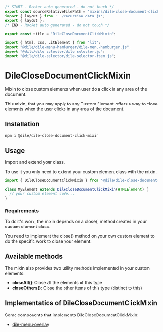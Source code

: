 ```js server
/* START - Rocket auto generated - do not touch */
export const sourceRelativeFilePath = 'mixins/dile-close-document-click-mixin.rocket.md';
import { layout } from '../recursive.data.js';
export { layout };
/* END - Rocket auto generated - do not touch */

export const title = "DileCloseDocumentClickMixin";

```

```js script
import { html, css, LitElement } from 'lit'; 
import "@dile/dile-menu-hamburger/dile-menu-hamburger.js";
import "@dile/dile-selector/dile-selector.js";
import "@dile/dile-selector/dile-selector-item.js";
```

# DileCloseDocumentClickMixin

Mixin to close custom elements when user do a click in any area of the document.

This mixin, that you may apply to any Custom Element, offers a way to close elements when the user clicks in any area of the document.

## Installation

```bash
npm i @dile/dile-close-document-click-mixin
```

## Usage

Import and extend your class.

To use it you only need to extend your custom element class with the mixin.

```javascript
import { DileCloseDocumentClickMixin } from '@dile/dile-close-document-click-mixin';

class MyElement extends DileCloseDocumentClickMixin(HTMLElement) {
  // your custom element code...
}
```

### Requirements

To do it's work, the mixin depends on a close() method created in your custom element class.

You need to implement the close() method on your own custom element to do the specific work to close your element.

## Available methods

The mixin also provides two utility methods implemented in your custom elements:

- **closeAll()**: Close all the elements of this type
- **closeOthers()**: Close the other items of this type (distinct to this)

## Implementatios of DileCloseDocumentClickMixin

Some components that implements DileCloseDocumentClickMixin:

- [dile-menu-overlay](/components/dile-menu-overlay)